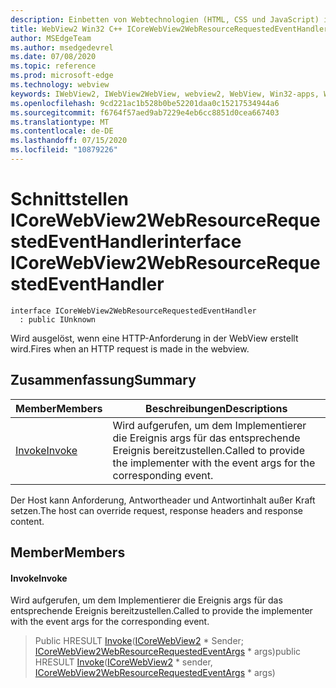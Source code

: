 ```yaml
---
description: Einbetten von Webtechnologien (HTML, CSS und JavaScript) in ihre systemeigenen Anwendungen mit dem Microsoft Edge WebView2-Steuerelement
title: WebView2 Win32 C++ ICoreWebView2WebResourceRequestedEventHandler
author: MSEdgeTeam
ms.author: msedgedevrel
ms.date: 07/08/2020
ms.topic: reference
ms.prod: microsoft-edge
ms.technology: webview
keywords: IWebView2, IWebView2WebView, webview2, WebView, Win32-apps, Win32, Edge, ICoreWebView2, ICoreWebView2Controller, Browser-Steuerelement, Edge-HTML, ICoreWebView2WebResourceRequestedEventHandler
ms.openlocfilehash: 9cd221ac1b528b0be52201daa0c15217534944a6
ms.sourcegitcommit: f6764f57aed9ab7229e4eb6cc8851d0cea667403
ms.translationtype: MT
ms.contentlocale: de-DE
ms.lasthandoff: 07/15/2020
ms.locfileid: "10879226"
---
```

# <span data-ttu-id="25df9-104">Schnittstellen ICoreWebView2WebResourceRequestedEventHandler</span><span class="sxs-lookup"><span data-stu-id="25df9-104">interface ICoreWebView2WebResourceRequestedEventHandler</span></span> 

```
interface ICoreWebView2WebResourceRequestedEventHandler
  : public IUnknown
```

<span data-ttu-id="25df9-105">Wird ausgelöst, wenn eine HTTP-Anforderung in der WebView erstellt wird.</span><span class="sxs-lookup"><span data-stu-id="25df9-105">Fires when an HTTP request is made in the webview.</span></span>

## <span data-ttu-id="25df9-106">Zusammenfassung</span><span class="sxs-lookup"><span data-stu-id="25df9-106">Summary</span></span>

 <span data-ttu-id="25df9-107">Member</span><span class="sxs-lookup"><span data-stu-id="25df9-107">Members</span></span>                        | <span data-ttu-id="25df9-108">Beschreibungen</span><span class="sxs-lookup"><span data-stu-id="25df9-108">Descriptions</span></span>
--------------------------------|---------------------------------------------
[<span data-ttu-id="25df9-109">Invoke</span><span class="sxs-lookup"><span data-stu-id="25df9-109">Invoke</span></span>](#invoke) | <span data-ttu-id="25df9-110">Wird aufgerufen, um dem Implementierer die Ereignis args für das entsprechende Ereignis bereitzustellen.</span><span class="sxs-lookup"><span data-stu-id="25df9-110">Called to provide the implementer with the event args for the corresponding event.</span></span>

<span data-ttu-id="25df9-111">Der Host kann Anforderung, Antwortheader und Antwortinhalt außer Kraft setzen.</span><span class="sxs-lookup"><span data-stu-id="25df9-111">The host can override request, response headers and response content.</span></span>

## <span data-ttu-id="25df9-112">Member</span><span class="sxs-lookup"><span data-stu-id="25df9-112">Members</span></span>

#### <span data-ttu-id="25df9-113">Invoke</span><span class="sxs-lookup"><span data-stu-id="25df9-113">Invoke</span></span> 

<span data-ttu-id="25df9-114">Wird aufgerufen, um dem Implementierer die Ereignis args für das entsprechende Ereignis bereitzustellen.</span><span class="sxs-lookup"><span data-stu-id="25df9-114">Called to provide the implementer with the event args for the corresponding event.</span></span>

> <span data-ttu-id="25df9-115">Public HRESULT [Invoke](#invoke)([ICoreWebView2](icorewebview2.md) \* Sender; [ICoreWebView2WebResourceRequestedEventArgs](icorewebview2webresourcerequestedeventargs.md) \* args)</span><span class="sxs-lookup"><span data-stu-id="25df9-115">public HRESULT [Invoke](#invoke)([ICoreWebView2](icorewebview2.md) \* sender, [ICoreWebView2WebResourceRequestedEventArgs](icorewebview2webresourcerequestedeventargs.md) \* args)</span></span>


